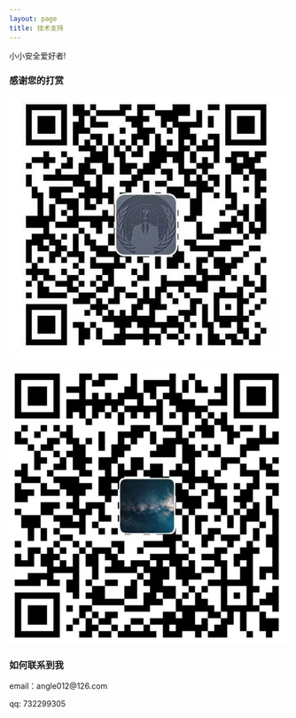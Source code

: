 ```yaml
---
layout: page
title: 技术支持 
---
```


小小安全爱好者!


<h3> 感谢您的打赏 </h3> 

![](/images/payimg/alipayimg.jpg)

![](/images/payimg/weipayimg.jpg)

<h3> 如何联系到我 </h3>

<p> 
email：angle012@126.com      
<p> 
qq: 732299305    
<p> 

<!--
{% include comments.html %}
-->

